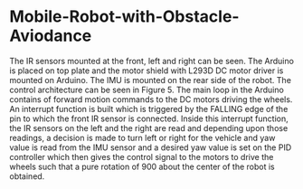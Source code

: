 # Mobile-Robot-with-Obstacle-Aviodance

The IR sensors mounted at the front, left and right can be seen. The Arduino is placed on top plate and the motor shield with L293D DC motor driver is mounted on Arduino. The IMU is mounted on the rear side of the robot. The control architecture can be seen in Figure 5. The main loop in the Arduino contains of forward motion commands to the DC motors driving the wheels. An interrupt function is built which is triggered by the FALLING edge of the pin to which the front IR sensor is connected. Inside this interrupt function, the IR sensors on the left and the right are read and depending upon those readings, a decision is made to turn left or right for the vehicle and yaw value is read from the IMU sensor and a desired yaw value is set on the PID controller which then gives the control signal to the motors to drive the wheels such that a pure rotation of 900 about the center of the robot is obtained.
